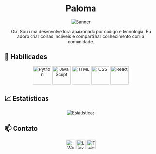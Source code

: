 <h1 align="center">Paloma</h1>

<p align="center">
  <img src="https://github.com/devmarqs/devmarqs/raw/main/devmarqs/cuteCat.mp4" alt="Banner">
</p>

<p align="center">Olá! Sou uma desenvolvedora apaixonada por código e tecnologia. Eu adoro criar coisas incríveis e compartilhar conhecimento com a comunidade.</p>

## 🚀 Habilidades

<p align="center">
  <img src="https://github.com/devmarqs/devmarqs/raw/main/assets/python.png" alt="Python" width="60" height="60">
  <img src="https://github.com/devmarqs/devmarqs/raw/main/assets/javascript.png" alt="JavaScript" width="60" height="60">
  <img src="https://github.com/devmarqs/devmarqs/raw/main/assets/html.png" alt="HTML" width="60" height="60">
  <img src="https://github.com/devmarqs/devmarqs/raw/main/assets/css.png" alt="CSS" width="60" height="60">
  <img src="https://github.com/devmarqs/devmarqs/raw/main/assets/react.png" alt="React" width="60" height="60">
</p>

## 📈 Estatísticas

<p align="center">
  <img src="https://github-readme-stats.vercel.app/api?username=devmarqs&show_icons=true&theme=radical" alt="Estatísticas">
</p>

## 📫 Contato

<p align="center">
  <a href="https://seusite.com"><img src="https://github.com/seu-usuario/seu-usuario/raw/main/assets/website.png" alt="Website" width="30" height="30"></a>
  <a href="https://www.linkedin.com/in/seu-usuario"><img src="https://github.com/seu-usuario/seu-usuario/raw/main/assets/linkedin.png" alt="LinkedIn" width="30" height="30"></a>
  <a href="https://twitter.com/seu-usuario"><img src="https://github.com/seu-usuario/seu-usuario/raw/main/assets/twitter.png" alt="Twitter" width="30" height="30"></a>
</p>
